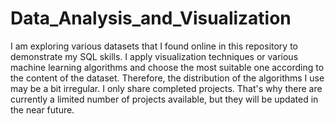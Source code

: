 # Data_Analysis_and_Visualization
I am exploring various datasets that I found online in this repository to demonstrate my SQL skills. I apply visualization techniques or various machine learning algorithms and choose the most suitable one according to the content of the dataset. Therefore, the distribution of the algorithms I use may be a bit irregular. I only share completed projects. That's why there are currently a limited number of projects available, but they will be updated in the near future.
